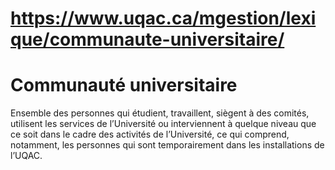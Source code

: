 # https://www.uqac.ca/mgestion/lexique/communaute-universitaire/

# Communauté universitaire
Ensemble des personnes qui étudient, travaillent, siègent à des comités, utilisent les services de l’Université ou interviennent à quelque niveau que ce soit dans le cadre des activités de l’Université, ce qui comprend, notamment, les personnes qui sont temporairement dans les installations de l’UQAC. 
